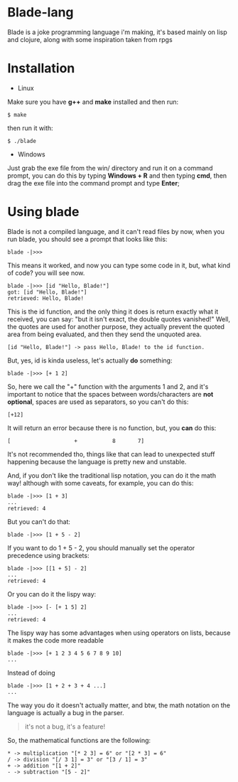# Blade-lang
Blade is a joke programming language i'm making, it's based mainly on lisp and clojure, along with some inspiration taken from rpgs

# Installation
- Linux

Make sure you have __g++__ and __make__ installed and then run:

    $ make

then run it with:

    $ ./blade

- Windows

Just grab the exe file from the win/ directory and run it on a command prompt, you can do this by typing __Windows + R__ and then typing __cmd__, then drag the exe file into the command prompt and type __Enter__;

# Using blade

Blade is not a compiled language, and it can't read files by now, when you run blade, you should see a prompt that looks like this:

    blade -|>>> 

This means it worked, and now you can type some code in it, but, what kind of code? you will see now.

    blade -|>>> [id "Hello, Blade!"]
    got: [id "Hello, Blade!"]
    retrieved: Hello, Blade!

This is the id function, and the only thing it does is return exactly what it received, you can say: "but it isn't exact, the double quotes vanished!" Well, the quotes are used for another purpose, they actually prevent the quoted area from being evaluated, and then they send the unquoted area.

    [id "Hello, Blade!"] -> pass Hello, Blade! to the id function.

But, yes, id is kinda useless, let's actually __do__ something:

    blade -|>>> [+ 1 2]

So, here we call the "+" function with the arguments 1 and 2, and it's important to notice that the spaces between words/characters are __not optional__, spaces are used as separators, so you can't do this:

    [+12]

It will return an error because there is no function, but, you __can__ do this:

    [                    +           8       7]

It's not recommended tho, things like that can lead to unexpected stuff happening because the language is pretty new and unstable.

And, if you don't like the traditional lisp notation, you can do it the math way! although with some caveats, for example, you can do this:

    blade -|>>> [1 + 3]
    ...
    retrieved: 4

But you can't do that:

    blade -|>>> [1 + 5 - 2]

If you want to do 1 + 5 - 2, you should manually set the operator precedence using brackets:

    blade -|>>> [[1 + 5] - 2]
    ...
    retrieved: 4

Or you can do it the lispy way:

    blade -|>>> [- [+ 1 5] 2]
    ...
    retrieved: 4

The lispy way has some advantages when using operators on lists, because it makes the code more readable

    blade -|>>> [+ 1 2 3 4 5 6 7 8 9 10]
    ...
    
Instead of doing

    blade -|>>> [1 + 2 + 3 + 4 ...]
    ...

The way you do it doesn't actually matter, and btw, the math notation on the language is actually a bug in the parser.

> it's not a bug, it's a feature!

So, the mathematical functions are the following:

    * -> multiplication "[* 2 3] = 6" or "[2 * 3] = 6"
    / -> division "[/ 3 1] = 3" or "[3 / 1] = 3"
    + -> addition "[1 + 2]"
    - -> subtraction "[5 - 2]"

